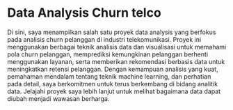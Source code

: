 # Data Analysis Churn telco
Di sini, saya menampilkan salah satu proyek data analysis yang berfokus pada analisis churn pelanggan di industri telekomunikasi. Proyek ini menggunakan berbagai teknik analisis data dan visualisasi untuk memahami pola churn pelanggan, memprediksi kemungkinan pelanggan berhenti menggunakan layanan, serta memberikan rekomendasi berbasis data untuk meningkatkan retensi pelanggan. Dengan kemampuan analisis yang kuat, pemahaman mendalam tentang teknik machine learning, dan perhatian pada detail, saya berkomitmen untuk terus berkembang di bidang analitik data. Jelajahi proyek saya lebih lanjut untuk melihat bagaimana data dapat diubah menjadi wawasan berharga.
